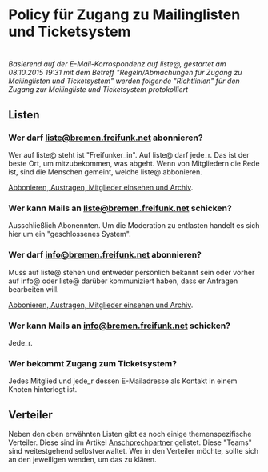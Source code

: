 # Policy für Zugang zu Mailinglisten und Ticketsystem
# 

*Basierend auf der E-Mail-Korrospondenz auf liste@, gestartet am 08.10.2015 19:31 mit dem Betreff "Regeln/Abmachungen für Zugang zu Mailinglisten und Ticketsystem" werden folgende "Richtlinien" für den Zugang zur Mailingliste und Ticketsystem protokolliert*

## Listen

### Wer darf liste@bremen.freifunk.net abonnieren?

Wer auf liste@ steht ist "Freifunker_in". Auf liste@ darf jede_r. Das ist der beste Ort, um mitzubekommen, was abgeht. Wenn von Mitgliedern die Rede ist, sind die Menschen gemeint, welche liste@ abbonieren.

[Abbonieren, Austragen, Mitglieder einsehen und Archiv](https://planetcyborg.de/mailman/listinfo/ff-bremen).

### Wer kann Mails an liste@bremen.freifunk.net schicken?

Ausschließlich Abonennten. Um die Moderation zu entlasten handelt es sich hier um ein "geschlossenes System".

### Wer darf info@bremen.freifunk.net abonnieren?

Muss auf liste@ stehen und entweder persönlich bekannt sein oder vorher
auf info@ oder liste@ darüber kommuniziert haben, dass er Anfragen
bearbeiten will.

[Abbonieren, Austragen, Mitglieder einsehen und Archiv](https://planetcyborg.de/mailman/listinfo/ff-bremen-info).

### Wer kann Mails an info@bremen.freifunk.net schicken?

Jede_r.

### Wer bekommt Zugang zum Ticketsystem?

Jedes Mitglied und jede_r dessen E-Mailadresse als Kontakt in
einem Knoten hinterlegt ist.

## Verteiler
Neben den oben erwähnten Listen gibt es noch einige themenspezifische Verteiler. Diese sind im Artikel [Anschprechpartner](http://wiki.bremen.freifunk.net/Infrastruktur/Ansprechpartner) gelistet. Diese "Teams" sind weitestgehend selbstverwaltet. Wer in den Verteiler möchte, sollte sich an den jeweiligen wenden, um das zu klären.